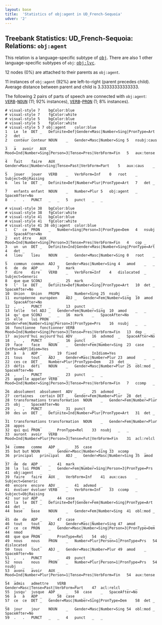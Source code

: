 ```yaml
---
layout: base
title:  'Statistics of obj:agent in UD_French-Sequoia'
udver: '2'
---
```


## Treebank Statistics: UD_French-Sequoia: Relations: `obj:agent`

This relation is a language-specific subtype of <tt><a href="fr_sequoia-dep-obj.html">obj</a></tt>.
There are also 1 other language-specific subtypes of `obj`: <tt><a href="fr_sequoia-dep-obj-lvc.html">obj:lvc</a></tt>.

12 nodes (0%) are attached to their parents as `obj:agent`.

11 instances of `obj:agent` (92%) are left-to-right (parent precedes child).
Average distance between parent and child is 3.33333333333333.

The following 2 pairs of parts of speech are connected with `obj:agent`: <tt><a href="fr_sequoia-pos-VERB.html">VERB</a></tt>-<tt><a href="fr_sequoia-pos-NOUN.html">NOUN</a></tt> (11; 92% instances), <tt><a href="fr_sequoia-pos-VERB.html">VERB</a></tt>-<tt><a href="fr_sequoia-pos-PRON.html">PRON</a></tt> (1; 8% instances).


~~~ conllu
# visual-style 7	bgColor:blue
# visual-style 7	fgColor:white
# visual-style 5	bgColor:blue
# visual-style 5	fgColor:white
# visual-style 5 7 obj:agent	color:blue
1	Le	le	DET	_	Definite=Def|Gender=Masc|Number=Sing|PronType=Art	2	det	_	_
2	conteur	conteur	NOUN	_	Gender=Masc|Number=Sing	5	nsubj:caus	_	_
3	a	avoir	AUX	_	Mood=Ind|Number=Sing|Person=3|Tense=Pres|VerbForm=Fin	5	aux:tense	_	_
4	fait	faire	AUX	_	Gender=Masc|Number=Sing|Tense=Past|VerbForm=Part	5	aux:caus	_	_
5	jouer	jouer	VERB	_	VerbForm=Inf	0	root	_	Subject=ObjRaising
6	les	le	DET	_	Definite=Def|Number=Plur|PronType=Art	7	det	_	_
7	enfants	enfant	NOUN	_	Number=Plur	5	obj:agent	_	SpaceAfter=No
8	.	.	PUNCT	_	_	5	punct	_	_

~~~


~~~ conllu
# visual-style 38	bgColor:blue
# visual-style 38	fgColor:white
# visual-style 41	bgColor:blue
# visual-style 41	fgColor:white
# visual-style 41 38 obj:agent	color:blue
1	C'	ce	PRON	_	Number=Sing|Person=3|PronType=Dem	4	nsubj	_	SpaceAfter=No
2	est	être	AUX	_	Mood=Ind|Number=Sing|Person=3|Tense=Pres|VerbForm=Fin	4	cop	_	_
3	un	un	DET	_	Definite=Ind|Gender=Masc|Number=Sing|PronType=Art	4	det	_	_
4	lieu	lieu	NOUN	_	Gender=Masc|Number=Sing	0	root	_	_
5	commun	commun	ADJ	_	Gender=Masc|Number=Sing	4	amod	_	_
6	de	de	ADP	_	_	7	mark	_	_
7	dire	dire	VERB	_	VerbForm=Inf	4	dislocated	_	Subject=Generic
8	que	que	SCONJ	_	_	25	mark	_	_
9	l'	le	DET	_	Definite=Def|Number=Sing|PronType=Art	10	det	_	SpaceAfter=No
10	Union	Union	PROPN	_	Number=Sing	25	nsubj	_	_
11	européenne	européen	ADJ	_	Gender=Fem|Number=Sing	10	amod	_	SpaceAfter=No
12	,	,	PUNCT	_	_	13	punct	_	_
13	telle	tel	ADJ	_	Gender=Fem|Number=Sing	10	amod	_	_
14	qu'	que	SCONJ	_	_	16	mark	_	SpaceAfter=No
15	elle	lui	PRON	_	Gender=Fem|Number=Sing|Person=3|PronType=Prs	16	nsubj	_	_
16	fonctionne	fonctionner	VERB	_	Mood=Ind|Number=Sing|Person=3|Tense=Pres|VerbForm=Fin	13	dep	_	_
17	aujourd'hui	aujourd'hui	ADV	_	_	16	advmod	_	SpaceAfter=No
18	,	,	PUNCT	_	_	16	punct	_	_
19	face	face	NOUN	_	Gender=Fem|Number=Sing	23	case	_	ExtPos=ADP|Idiom=Yes
20	à	à	ADP	_	_	19	fixed	_	InIdiom=Yes
21	tous	tout	ADJ	_	Gender=Masc|Number=Plur	23	amod	_	_
22	ces	ce	DET	_	Number=Plur|PronType=Dem	23	det	_	_
23	défis	défi	NOUN	_	Gender=Masc|Number=Plur	25	obl:mod	_	SpaceAfter=No
24	,	,	PUNCT	_	_	23	punct	_	_
25	appelle	appeler	VERB	_	Mood=Ind|Number=Sing|Person=3|Tense=Pres|VerbForm=Fin	7	ccomp	_	_
26	absolument	absolument	ADV	_	_	25	advmod	_	_
27	certaines	certain	DET	_	Gender=Fem|Number=Plur	28	det	_	_
28	transformations	transformation	NOUN	_	Gender=Fem|Number=Plur	25	obj	_	SpaceAfter=No
29	,	,	PUNCT	_	_	31	punct	_	_
30	des	un	DET	_	Definite=Ind|Number=Plur|PronType=Art	31	det	_	_
31	transformations	transformation	NOUN	_	Gender=Fem|Number=Plur	28	appos	_	_
32	qui	qui	PRON	_	PronType=Rel	33	nsubj	_	_
33	auront	avoir	VERB	_	Mood=Ind|Number=Plur|Person=3|Tense=Fut|VerbForm=Fin	31	acl:relcl	_	_
34	comme	comme	ADP	_	_	35	case	_	_
35	but	but	NOUN	_	Gender=Masc|Number=Sing	33	xcomp	_	_
36	principal	principal	ADJ	_	Gender=Masc|Number=Sing	35	amod	_	_
37	de	de	ADP	_	_	41	mark	_	_
38	la	lui	PRON	_	Gender=Fem|Number=Sing|Person=3|PronType=Prs	41	obj:agent	_	_
39	faire	faire	AUX	_	VerbForm=Inf	41	aux:caus	_	Subject=Generic
40	encore	encore	ADV	_	_	41	advmod	_	_
41	évoluer	évoluer	VERB	_	VerbForm=Inf	33	ccomp	_	Subject=ObjRaising
42	sur	sur	ADP	_	_	44	case	_	_
43	la	le	DET	_	Definite=Def|Gender=Fem|Number=Sing|PronType=Art	44	det	_	_
44	base	base	NOUN	_	Gender=Fem|Number=Sing	41	obl:mod	_	_
45	de	de	ADP	_	_	47	case	_	_
46	tout	tout	ADJ	_	Gender=Masc|Number=Sing	47	amod	_	_
47	ce	ce	PRON	_	Gender=Masc|Number=Sing|Person=3|PronType=Dem	44	nmod	_	_
48	que	que	PRON	_	PronType=Rel	54	obj	_	_
49	nous	nous	PRON	_	Number=Plur|Person=1|PronType=Prs	54	dislocated	_	_
50	tous	tout	ADJ	_	Gender=Masc|Number=Plur	49	amod	_	SpaceAfter=No
51	,	,	PUNCT	_	_	49	punct	_	_
52	nous	nous	PRON	_	Number=Plur|Person=1|PronType=Prs	54	nsubj	_	_
53	avons	avoir	AUX	_	Mood=Ind|Number=Plur|Person=1|Tense=Pres|VerbForm=Fin	54	aux:tense	_	_
54	admis	admettre	VERB	_	Gender=Masc|Tense=Past|VerbForm=Part	47	acl:relcl	_	_
55	jusqu'	jusque	ADP	_	_	58	case	_	SpaceAfter=No
56	à	à	ADP	_	_	58	case	_	_
57	ce	ce	DET	_	Gender=Masc|Number=Sing|PronType=Dem	58	det	_	_
58	jour	jour	NOUN	_	Gender=Masc|Number=Sing	54	obl:mod	_	SpaceAfter=No
59	.	.	PUNCT	_	_	4	punct	_	_

~~~


